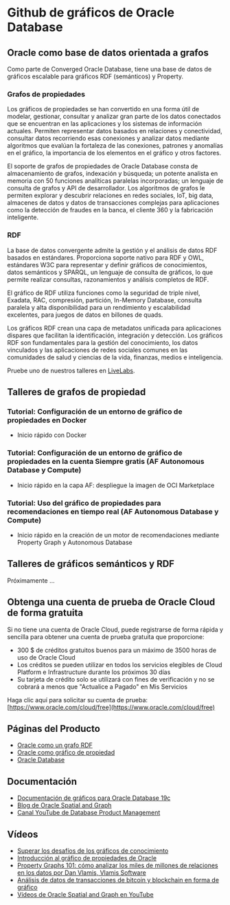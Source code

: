# Github de gráficos de Oracle Database

## Oracle como base de datos orientada a grafos

Como parte de Converged Oracle Database, tiene una base de datos de gráficos escalable para gráficos RDF (semánticos) y Property.

### Grafos de propiedades

Los gráficos de propiedades se han convertido en una forma útil de modelar, gestionar, consultar y analizar gran parte de los datos conectados que se encuentran en las aplicaciones y los sistemas de información actuales. Permiten representar datos basados en relaciones y conectividad, consultar datos recorriendo esas conexiones y analizar datos mediante algoritmos que evalúan la fortaleza de las conexiones, patrones y anomalías en el gráfico, la importancia de los elementos en el gráfico y otros factores.

El soporte de grafos de propiedades de Oracle Database consta de almacenamiento de grafos, indexación y búsqueda; un potente analista en memoria con 50 funciones analíticas paralelas incorporadas; un lenguaje de consulta de grafos y API de desarrollador. Los algoritmos de grafos le permiten explorar y descubrir relaciones en redes sociales, IoT, big data, almacenes de datos y datos de transacciones complejas para aplicaciones como la detección de fraudes en la banca, el cliente 360 y la fabricación inteligente.

### RDF

La base de datos convergente admite la gestión y el análisis de datos RDF basados en estándares. Proporciona soporte nativo para RDF y OWL, estándares W3C para representar y definir gráficos de conocimientos, datos semánticos y SPARQL, un lenguaje de consulta de gráficos, lo que permite realizar consultas, razonamientos y análisis completos de RDF.

El gráfico de RDF utiliza funciones como la seguridad de triple nivel, Exadata, RAC, compresión, partición, In-Memory Database, consulta paralela y alta disponibilidad para un rendimiento y escalabilidad excelentes, para juegos de datos en billones de quads.

Los gráficos RDF crean una capa de metadatos unificada para aplicaciones dispares que facilitan la identificación, integración y detección. Los gráficos RDF son fundamentales para la gestión del conocimiento, los datos vinculados y las aplicaciones de redes sociales comunes en las comunidades de salud y ciencias de la vida, finanzas, medios e inteligencia.

Pruebe uno de nuestros talleres en [LiveLabs](http://developer.oracle.com/livelabs).

## Talleres de grafos de propiedad

### Tutorial: Configuración de un entorno de gráfico de propiedades en Docker

*   Inicio rápido con Docker

### Tutorial: Configuración de un entorno de gráfico de propiedades en la cuenta Siempre gratis (AF Autonomous Database y Compute)

*   Inicio rápido en la capa AF: despliegue la imagen de OCI Marketplace

### Tutorial: Uso del gráfico de propiedades para recomendaciones en tiempo real (AF Autonomous Database y Compute)

*   Inicio rápido en la creación de un motor de recomendaciones mediante Property Graph y Autonomous Database

## Talleres de gráficos semánticos y RDF

Próximamente ...

## Obtenga una cuenta de prueba de Oracle Cloud de forma gratuita

Si no tiene una cuenta de Oracle Cloud, puede registrarse de forma rápida y sencilla para obtener una cuenta de prueba gratuita que proporcione:

*   300 $ de créditos gratuitos buenos para un máximo de 3500 horas de uso de Oracle Cloud
*   Los créditos se pueden utilizar en todos los servicios elegibles de Cloud Platform e Infrastructure durante los próximos 30 días
*   Su tarjeta de crédito solo se utilizará con fines de verificación y no se cobrará a menos que "Actualice a Pagado" en Mis Servicios

Haga clic aquí para solicitar su cuenta de prueba: [https://www.oracle.com/cloud/free](https://www.oracle.com/cloud/free)

## Páginas del Producto

*   [Oracle como un grafo RDF](https://www.oracle.com/database/technologies/spatialandgraph/rdf-graph-features.html)
*   [Oracle como gráfico de propiedad](https://www.oracle.com/database/technologies/spatialandgraph/property-graph-features.html)
*   [Oracle Database](https://www.oracle.com/database/)

## Documentación

*   [Documentación de gráficos para Oracle Database 19c](https://docs.oracle.com/en/database/oracle/oracle-database/19/spatial-and-graph.html)
*   [Blog de Oracle Spatial and Graph](https://blogs.oracle.com/oraclespatial/)
*   [Canal YouTube de Database Product Management](https://www.youtube.com/channel/UCr6mzwq_gcdsefQWBI72wIQ)

## Vídeos

*   [Superar los desafíos de los gráficos de conocimiento](https://youtu.be/csvEBI0swwo)
*   [Introducción al gráfico de propiedades de Oracle](https://youtube.com/watch?v=-DYVgYJPbQA&feature=youtu.be)
*   [Property Graphs 101: cómo analizar los miles de millones de relaciones en los datos por Dan Vlamis, Vlamis Software](https://youtu.be/qaQO-mW6lFs)
*   [Análisis de datos de transacciones de bitcoin y blockchain en forma de gráfico](https://youtu.be/w8OEVobyhFE)
*   [Vídeos de Oracle Spatial and Graph en YouTube](https://www.youtube.com/channel/UCZqBavfLlCuS0il6zNY696w)